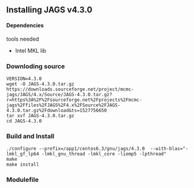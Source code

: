 ## Installing JAGS v4.3.0

#### Dependencies

tools needed
* Intel MKL lib


### Downloding source 

```
VERSION=4.3.0
wget -O JAGS-4.3.0.tar.gz  https://downloads.sourceforge.net/project/mcmc-jags/JAGS/4.x/Source/JAGS-4.3.0.tar.gz?r=https%3A%2F%2Fsourceforge.net%2Fprojects%2Fmcmc-jags%2Ffiles%2FJAGS%2F4.x%2FSource%2FJAGS-4.3.0.tar.gz%2Fdownload&ts=1527756650
tar xvf JAGS-4.3.0.tar.gz
cd JAGS-4.3.0
```

### Build and Install
```
./configure --prefix=/app1/centos6.3/gnu/jags/4.3.0  --with-blas="-lmkl_gf_lp64 -lmkl_gnu_thread -lmkl_core -liomp5 -lpthread"
make 
make install

```
### Modulefile

